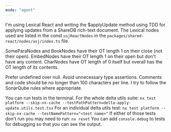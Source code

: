 ```yaml
---
mode: "agent"
---
```


I'm using Lexical React and writing the $applyUpdate method using TDD for applying updates from a ShareDB rich-text document.
The Lexical nodes used are listed in the const `usjReactNodes` in the `packages/shared-react/nodes/usj/index.ts` file.

SomeParaNodes and BookNodes have their OT length 1 on their close (not their open).
EmbedNodes have their OT length 1 on their open but don't have any content.
CharNodes have OT length of 0 itself but overall has the OT length of its contents.

Prefer undefined over null.
Avoid unnecessary type assertions.
Comments and code should be no longer than 100 characters per line.
I try to follow the SonarQube rules where appropriate.

You can run tests in the terminal.
For the whole delta utils suite:
`nx test platform --skip-nx-cache --testPathPattern=delta-apply-update.utils.test.tsx`
For an individual delta utils test:
`nx test platform --skip-nx-cache --testNamePattern="<test name>"`
If either of those tests don't run you may need to run:
`nx reset`
You can add `console.debug` to tests for debugging so that you can see the output.
